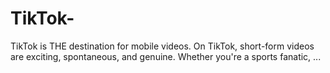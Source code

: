 # TikTok-
TikTok is THE destination for mobile videos. On TikTok, short-form videos are exciting, spontaneous, and genuine. Whether you're a sports fanatic, ...
